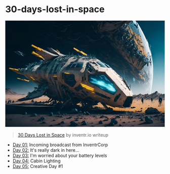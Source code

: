 # 30-days-lost-in-space
![](assets/spaceship.jpg)

> [30 Days Lost in Space](https://inventr.io/) by inventr.io writeup

- [Day 01:](https://github.com/cecirio/30-days-lost-in-space/tree/main/logs/day01) Incoming broadcast from InventrCorp
- [Day 02:](https://github.com/cecirio/30-days-lost-in-space/tree/main/logs/day02) It's really dark in here...
- [Day 03:](https://github.com/cecirio/30-days-lost-in-space/tree/main/logs/day03) I'm worried about your battery levels
- [Day 04:](https://github.com/cecirio/30-days-lost-in-space/tree/main/logs/day04) Cabin Lighting
- [Day 05:](https://github.com/cecirio/30-days-lost-in-space/tree/main/logs/day05) Creative Day #1
